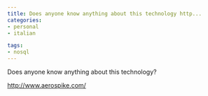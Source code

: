 ```yaml
---
title: Does anyone know anything about this technology http...
categories:
- personal
- italian

tags:
- nosql
---
```

Does anyone know anything about this technology?

<http://www.aerospike.com/>

